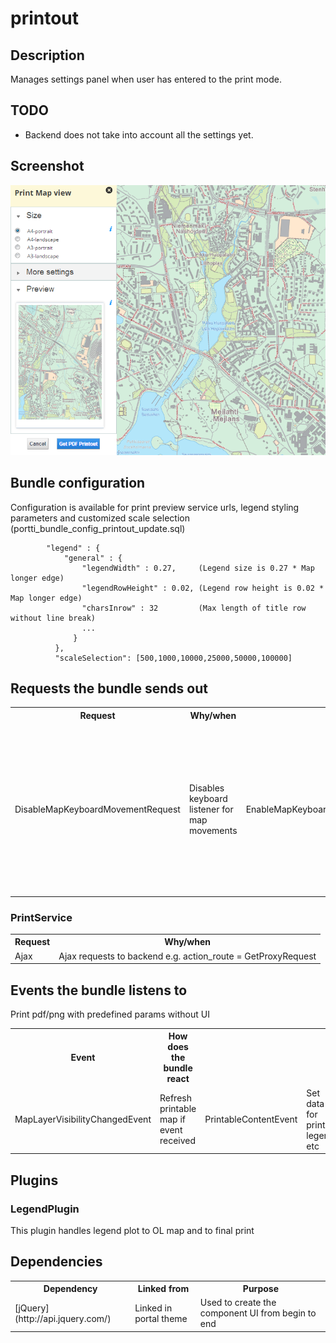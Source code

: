 # printout

## Description

Manages settings panel when user has entered to the print mode.

## TODO

* Backend does not take into account all the settings yet.

## Screenshot

![screenshot](printout.png)

## Bundle configuration

Configuration is available for print preview service urls, legend styling parameters and customized scale selection
(portti_bundle_config_printout_update.sql)

            "legend" : {
                "general" : {
                    "legendWidth" : 0.27,     (Legend size is 0.27 * Map longer edge)
                    "legendRowHeight" : 0.02, (Legend row height is 0.02 * Map longer edge)
                    "charsInrow" : 32         (Max length of title row without line break)
                    ...
                  }
              },
              "scaleSelection": [500,1000,10000,25000,50000,100000]


## Requests the bundle sends out

<table class="table">
  <tr>
    <th>Request</th><th>Why/when</th>
  </tr>
  <tr>
    <td>DisableMapKeyboardMovementRequest</td><td>Disables keyboard listener for map movements</td>
    <td>EnableMapKeyboardMovementRequest</td><td>Enables keyboard listener for map movements</td>
    <td>userinterface.UpdateExtensionRequest</td><td>Bundle closes all flyouts when entering printing mode and its own flyouts when user clicks cancel button.</td>
    <td></td><td>tbd</td>
  </tr>
</table>

### PrintService

<table class="table">
  <tr>
    <th>Request</th><th>Why/when</th>
  </tr>
  <tr>
    <td>Ajax</td>
    <td>Ajax requests to backend e.g. action_route = GetProxyRequest</td>
  </tr>

</table>

## Events the bundle listens to

<table class="table">
  <tr>
    <th>Event</th><th>How does the bundle react</th>
  </tr>
  <tr>
    <td>MapLayerVisibilityChangedEvent</td><td>Refresh printable map if event received</td>
    <td>PrintableContentEvent</td><td>Set data for print legend, etc</td>
    <td>PrintWithoutUIEvent</td>Print pdf/png with predefined params without UI</td>
  </tr>
</table>

## Plugins

### LegendPlugin

This plugin handles legend plot to OL map and to final print


## Dependencies

<table class="table">
  <tr>
    <th>Dependency</th><th>Linked from</th><th>Purpose</th>
  </tr>
  <tr>
    <td>[jQuery](http://api.jquery.com/)</td><td>Linked in portal theme</td><td> Used to create the component UI from begin to end</td>
  </tr>
</table>
